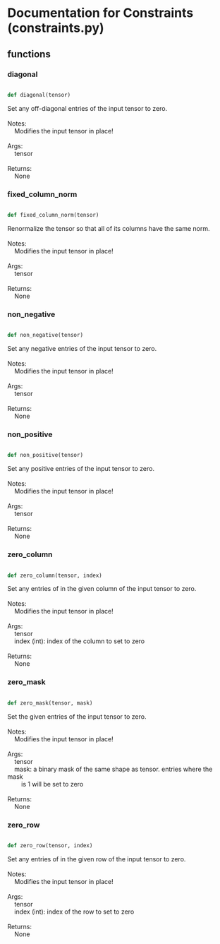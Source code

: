 #  Documentation for Constraints (constraints.py)

## functions

### diagonal
```py

def diagonal(tensor)

```



Set any off-diagonal entries of the input tensor to zero.<br /><br />Notes:<br />&nbsp;&nbsp;&nbsp;&nbsp;Modifies the input tensor in place!<br /><br />Args:<br />&nbsp;&nbsp;&nbsp;&nbsp;tensor<br /><br />Returns:<br />&nbsp;&nbsp;&nbsp;&nbsp;None


### fixed\_column\_norm
```py

def fixed_column_norm(tensor)

```



Renormalize the tensor so that all of its columns have the same norm.<br /><br />Notes:<br />&nbsp;&nbsp;&nbsp;&nbsp;Modifies the input tensor in place!<br /><br />Args:<br />&nbsp;&nbsp;&nbsp;&nbsp;tensor<br /><br />Returns:<br />&nbsp;&nbsp;&nbsp;&nbsp;None


### non\_negative
```py

def non_negative(tensor)

```



Set any negative entries of the input tensor to zero.<br /><br />Notes:<br />&nbsp;&nbsp;&nbsp;&nbsp;Modifies the input tensor in place!<br /><br />Args:<br />&nbsp;&nbsp;&nbsp;&nbsp;tensor<br /><br />Returns:<br />&nbsp;&nbsp;&nbsp;&nbsp;None


### non\_positive
```py

def non_positive(tensor)

```



Set any positive entries of the input tensor to zero.<br /><br />Notes:<br />&nbsp;&nbsp;&nbsp;&nbsp;Modifies the input tensor in place!<br /><br />Args:<br />&nbsp;&nbsp;&nbsp;&nbsp;tensor<br /><br />Returns:<br />&nbsp;&nbsp;&nbsp;&nbsp;None


### zero\_column
```py

def zero_column(tensor, index)

```



Set any entries of in the given column of the input tensor to zero.<br /><br />Notes:<br />&nbsp;&nbsp;&nbsp;&nbsp;Modifies the input tensor in place!<br /><br />Args:<br />&nbsp;&nbsp;&nbsp;&nbsp;tensor<br />&nbsp;&nbsp;&nbsp;&nbsp;index (int): index of the column to set to zero<br /><br />Returns:<br />&nbsp;&nbsp;&nbsp;&nbsp;None


### zero\_mask
```py

def zero_mask(tensor, mask)

```



Set the given entries of the input tensor to zero.<br /><br />Notes:<br />&nbsp;&nbsp;&nbsp;&nbsp;Modifies the input tensor in place!<br /><br />Args:<br />&nbsp;&nbsp;&nbsp;&nbsp;tensor<br />&nbsp;&nbsp;&nbsp;&nbsp;mask: a binary mask of the same shape as tensor. entries where the mask<br />&nbsp;&nbsp;&nbsp;&nbsp;&nbsp;&nbsp;&nbsp;&nbsp;is 1 will be set to zero<br /><br />Returns:<br />&nbsp;&nbsp;&nbsp;&nbsp;None


### zero\_row
```py

def zero_row(tensor, index)

```



Set any entries of in the given row of the input tensor to zero.<br /><br />Notes:<br />&nbsp;&nbsp;&nbsp;&nbsp;Modifies the input tensor in place!<br /><br />Args:<br />&nbsp;&nbsp;&nbsp;&nbsp;tensor<br />&nbsp;&nbsp;&nbsp;&nbsp;index (int): index of the row to set to zero<br /><br />Returns:<br />&nbsp;&nbsp;&nbsp;&nbsp;None

